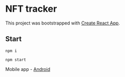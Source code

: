 # NFT tracker

This project was bootstrapped with [Create React App](https://github.com/facebook/create-react-app).

## Start

```
npm i

npm start
```

Mobile app - [Android](https://play.google.com/store/apps/details?id=app.nft_tracker_test.twa)
